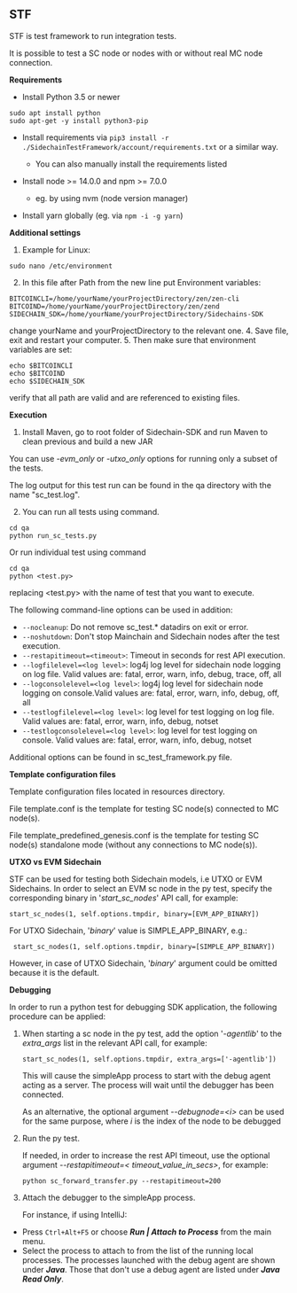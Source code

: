 **STF**
---------

STF is test framework to run integration tests.

It is possible to test a SC node or nodes with or without real MC node connection.

**Requirements**

- Install Python 3.5 or newer
```
sudo apt install python
sudo apt-get -y install python3-pip
```

- Install requirements via `pip3 install -r ./SidechainTestFramework/account/requirements.txt` or a similar way.
    - You can also manually install the requirements listed

- Install node >= 14.0.0 and npm >= 7.0.0
    - eg. by using nvm (node version manager)
- Install yarn globally (eg. via `npm -i -g yarn`)

**Additional settings**

1. Example for Linux:
```
sudo nano /etc/environment
```
2. In this file after Path from the new line put Environment variables:
```
BITCOINCLI=/home/yourName/yourProjectDirectory/zen/zen-cli
BITCOIND=/home/yourName/yourProjectDirectory/zen/zend
SIDECHAIN_SDK=/home/yourName/yourProjectDirectory/Sidechains-SDK
```
change yourName and yourProjectDirectory to the relevant one.
4. Save file, exit and restart your computer.
5. Then make sure that environment variables are set:
```
echo $BITCOINCLI
echo $BITCOIND
echo $SIDECHAIN_SDK
```
verify that all path are valid and are referenced to existing files.

**Execution**
1. Install Maven, go to root folder of Sidechain-SDK and run Maven to clean previous and build a new JAR

You can use _-evm_only_ or _-utxo_only_ options for running only a subset of the tests.

The log output for this test run can be found in the qa directory with the name "sc_test.log".

2. You can run all tests using command.
```
cd qa
python run_sc_tests.py
```
Or run individual test using command
```
cd qa
python <test.py>
```
replacing <test.py> with the name of test that you want to execute.


The following command-line options can be used in addition:
- `--nocleanup`: Do not remove sc_test.* datadirs on exit or error.
- `--noshutdown`: Don't stop Mainchain and Sidechain nodes after the test execution.
- `--restapitimeout=<timeout>`: Timeout in seconds for rest API execution.
- `--logfilelevel=<log level>`: log4j log level for sidechain node logging on log file. Valid values are: fatal, error, warn, info, debug, trace, off, all 
- `--logconsolelevel=<log level>`: log4j log level for sidechain node logging on console.Valid values are: fatal, error, warn, info, debug, off, all
- `--testlogfilelevel=<log level>`: log level for test logging on log file. Valid values are: fatal, error, warn, info, debug, notset
- `--testlogconsolelevel=<log level>`: log level for test logging on console. Valid values are: fatal, error, warn, info, debug, notset

Additional options can be found in sc_test_framework.py file.

**Template configuration files**

Template configuration files located in resources directory. 

File template.conf is the template for testing SC node(s) connected to MC node(s).

File template_predefined_genesis.conf is the template for testing SC node(s) standalone mode (without any connections to MC node(s)).

**UTXO vs EVM Sidechain**

STF can be used for testing both Sidechain models, i.e UTXO or EVM Sidechains. 
In order to select an EVM sc node in the py test, specify the corresponding binary in '_start_sc_nodes_' API
   call, for example:
   ```
   start_sc_nodes(1, self.options.tmpdir, binary=[EVM_APP_BINARY])
   ```

   For UTXO Sidechain, '_binary_'  value is SIMPLE_APP_BINARY, e.g.:
  ```
   start_sc_nodes(1, self.options.tmpdir, binary=[SIMPLE_APP_BINARY])
  ```
However, in case of UTXO Sidechain, '_binary_' argument could be omitted because it is the default.  

**Debugging**

In order to run a python test for debugging SDK application, the following procedure can be applied:

1) When starting a sc node in the py test, add the option '_-agentlib_' to the _extra_args_ list in the relevant API
   call, for example:
   ```
   start_sc_nodes(1, self.options.tmpdir, extra_args=['-agentlib'])
   ```
   This will cause the simpleApp process to start with the debug agent acting as a server. The process will wait until
   the debugger has been connected.
   
   As an alternative, the optional argument _--debugnode=\<i\>_ can be used for the same purpose, where _i_ is the index of the node to be debugged


2) Run the py test.

   If needed, in order to increase the rest API timeout, use the optional argument _--restapitimeout=<
   timeout_value_in_secs>_, for example:
   ```
   python sc_forward_transfer.py --restapitimeout=200
   ```

3) Attach the debugger to the simpleApp process.

   For instance, if using IntelliJ:


- Press `Ctrl+Alt+F5` or choose **_Run | Attach to Process_** from the main menu.
- Select the process to attach to from the list of the running local processes. The processes launched with the debug
  agent are shown under _**Java**_. Those that don't use a debug agent are listed under **_Java Read Only_**.
